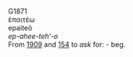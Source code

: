 <body>
  <p>G1871<br>  ἐπαιτέω  <br> epaiteō  <br><i>ep-ahee-teh‘-o </i><br>From <a href="g1909.htm">1909</a> and <a href="g0154.htm">154</a>  to <i>ask</i> for: - beg.<br></p>
 </body>